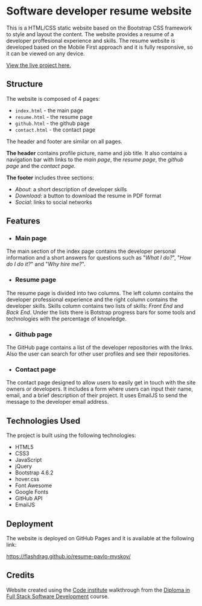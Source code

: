 # Software developer resume website
This is a HTML/CSS static website based on the Bootstrap CSS framework to style and layout the content.
The website provides a resume of a developer proffesional experience and skills. The resume website is developed based on the Mobile First approach and it is fully responsive, so it can be viewed on any device.

[View the live project here.](https://flashdrag.github.io/resume-pavlo-myskov/)

## Structure

The website is composed of 4 pages:
- `index.html` - the main page
- `resume.html` - the resume page
- `github.html` - the github page
- `contact.html` - the contact page

The header and footer are similar on all pages.

**The header** contains profile picture, name and job title. It also contains a navigation bar with links to the _main page_, the _resume page_, the _github page_ and the _contact page_.

**The footer** includes three sections:
- _About_: a short description of developer skills
- _Download_: a button to download the resume in PDF format
- _Social_: links to social networks


## Features

- ### Main page
The main section of the index page contains the developer personal information and a short answers for questions such as  "_What I do?_", "_How do I do it?_" and "_Why hire me?_".

- ### Resume page
The resume page is divided into two columns. The left column contains the developer professional experience and the right column contains the developer skills.
Skills column contains two lists of skills: _Front End_ and _Back End_. Under the lists there is Botstrap progress bars for some tools and technologies with the percentage of knowledge.

- ### Github page
The GitHub page contains a list of the developer repositories with the links. Also the user can search for other user profiles and see their repositories.

- ### Contact page
The contact page designed to allow users to easily get in touch with the site owners or developers. It includes a form where users can input their name, email, and a brief description of their project. It uses EmailJS to send the message to the developer email address.

## Technologies Used
The project is built using the following technologies:

- HTML5
- CSS3
- JavaScript
- jQuery
- Bootstrap 4.6.2
- hover.css
- Font Awesome
- Google Fonts
- GitHub API
- EmailJS

## Deployment
The website is deployed on GitHub Pages and it is available at the following link:

https://flashdrag.github.io/resume-pavlo-myskov/

## Credits
Website created using the [Code institute](https://codeinstitute.net/) walkthrough from the [Diploma in Full Stack
Software Development](https://codeinstitute.net/full-stack-software-development-diploma/) course.


